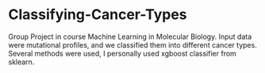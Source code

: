 # Classifying-Cancer-Types
Group Project in course Machine Learning in Molecular Biology. Input data were mutational profiles, and we classified them into different cancer types.
Several methods were used, I personally used xgboost classifier from sklearn. 
